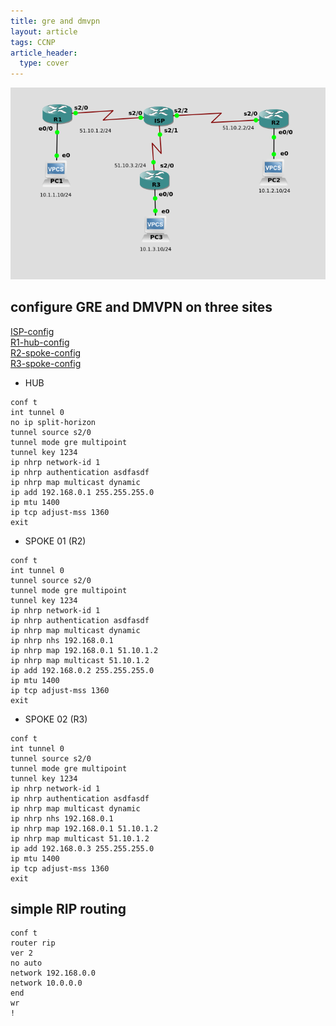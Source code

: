 ```yaml
---
title: gre and dmvpn
layout: article
tags: CCNP
article_header:
  type: cover
---
```


![GNS3-config](/assets/images/Cisco/gre&dmvpn.png)

## configure GRE and DMVPN on three sites

[ISP-config](/assets/images/Cisco/gre-dmvpn-isp.txt)  
[R1-hub-config](/assets/images/Cisco/gre-dmvpn-r1-hub.txt)  
[R2-spoke-config](/assets/images/Cisco/gre-dmvpn-r2-spoke.txt)  
[R3-spoke-config](/assets/images/Cisco/gre-dmvpn-r3-spoke.txt)  

- HUB  

```
conf t
int tunnel 0
no ip split-horizon
tunnel source s2/0
tunnel mode gre multipoint
tunnel key 1234
ip nhrp network-id 1
ip nhrp authentication asdfasdf
ip nhrp map multicast dynamic
ip add 192.168.0.1 255.255.255.0
ip mtu 1400
ip tcp adjust-mss 1360
exit
```

- SPOKE 01 (R2)  

```
conf t
int tunnel 0
tunnel source s2/0
tunnel mode gre multipoint
tunnel key 1234
ip nhrp network-id 1
ip nhrp authentication asdfasdf
ip nhrp map multicast dynamic
ip nhrp nhs 192.168.0.1
ip nhrp map 192.168.0.1 51.10.1.2
ip nhrp map multicast 51.10.1.2
ip add 192.168.0.2 255.255.255.0
ip mtu 1400
ip tcp adjust-mss 1360
exit
```

- SPOKE 02 (R3)  

```
conf t
int tunnel 0
tunnel source s2/0
tunnel mode gre multipoint
tunnel key 1234
ip nhrp network-id 1
ip nhrp authentication asdfasdf
ip nhrp map multicast dynamic
ip nhrp nhs 192.168.0.1
ip nhrp map 192.168.0.1 51.10.1.2
ip nhrp map multicast 51.10.1.2
ip add 192.168.0.3 255.255.255.0
ip mtu 1400
ip tcp adjust-mss 1360
exit
```

## simple RIP routing  

```
conf t
router rip
ver 2
no auto
network 192.168.0.0
network 10.0.0.0
end
wr
!
```
